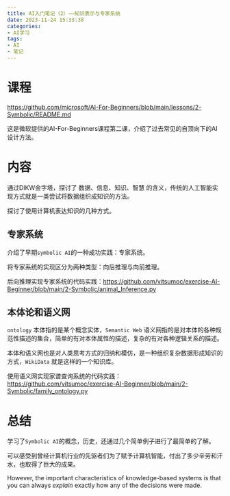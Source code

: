 ```yaml
---
title: AI入门笔记（2）——知识表示与专家系统
date: 2023-11-24 15:33:38
categories: 
- AI学习
tags:
- AI
- 笔记
---
```


# 课程

https://github.com/microsoft/AI-For-Beginners/blob/main/lessons/2-Symbolic/README.md

这是微软提供的AI-For-Beginners课程第二课，介绍了过去常见的自顶向下的AI设计方法。

<!-- more -->

# 内容

通过DIKW金字塔，探讨了 数据、信息、知识、智慧 的含义，传统的人工智能实现方式就是一类尝试将数据组织成知识的方法。

探讨了使用计算机表达知识的几种方式。

## 专家系统

介绍了早期```symbolic AI```的一种成功实践：专家系统。

将专家系统的实现区分为两种类型：向后推理与向前推理。

后向推理实现专家系统的代码实践：https://github.com/vitsumoc/exercise-AI-Beginner/blob/main/2-Symbolic/animal_Inference.py

## 本体论和语义网

```ontology``` 本体指的是某个概念实体，```Semantic Web``` 语义网指的是对本体的各种规范性描述的集合，简单的有对本体属性的描述，复杂的有对各种逻辑关系的描述。

本体和语义网也是对人类思考方式的归纳和模仿，是一种组织复杂数据形成知识的方式，```WikiData``` 就是这样的一个知识库。

使用语义网实现家谱查询系统的代码实践：https://github.com/vitsumoc/exercise-AI-Beginner/blob/main/2-Symbolic/family_ontology.py

# 总结

学习了```Symbolic AI```的概念，历史，还通过几个简单例子进行了最简单的了解。

可以感受到曾经计算机行业的先驱者们为了赋予计算机智能，付出了多少辛劳和汗水，也取得了巨大的成果。

However, the important characteristics of knowledge-based systems is that you can always *explain* exactly how any of the decisions were made.